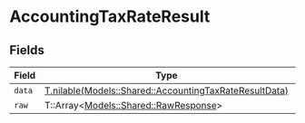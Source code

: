 # AccountingTaxRateResult


## Fields

| Field                                                                                                        | Type                                                                                                         | Required                                                                                                     | Description                                                                                                  |
| ------------------------------------------------------------------------------------------------------------ | ------------------------------------------------------------------------------------------------------------ | ------------------------------------------------------------------------------------------------------------ | ------------------------------------------------------------------------------------------------------------ |
| `data`                                                                                                       | [T.nilable(Models::Shared::AccountingTaxRateResultData)](../../models/shared/accountingtaxrateresultdata.md) | :heavy_minus_sign:                                                                                           | N/A                                                                                                          |
| `raw`                                                                                                        | T::Array<[Models::Shared::RawResponse](../../models/shared/rawresponse.md)>                                  | :heavy_minus_sign:                                                                                           | N/A                                                                                                          |